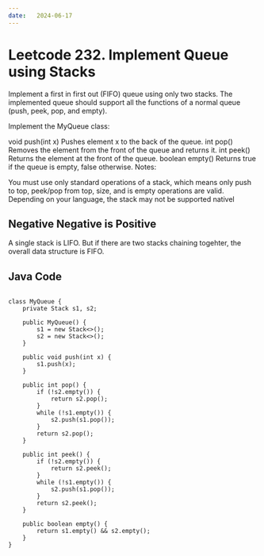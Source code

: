 ```yaml
---
date:   2024-06-17
---
```


# Leetcode 232. Implement Queue using Stacks

Implement a first in first out (FIFO) queue using only two stacks. The implemented queue should support all the functions of a normal queue (push, peek, pop, and empty).

Implement the MyQueue class:

void push(int x) Pushes element x to the back of the queue.
int pop() Removes the element from the front of the queue and returns it.
int peek() Returns the element at the front of the queue.
boolean empty() Returns true if the queue is empty, false otherwise.
Notes:

You must use only standard operations of a stack, which means only push to top, peek/pop from top, size, and is empty operations are valid.
Depending on your language, the stack may not be supported nativel

## Negative Negative is Positive
A single stack is LIFO. But if there are two stacks chaining togehter, the overall data structure is FIFO.


## Java Code
<pre>
<code>
class MyQueue {
    private Stack<Integer> s1, s2;

    public MyQueue() {
        s1 = new Stack<>();
        s2 = new Stack<>();        
    }
    
    public void push(int x) {
        s1.push(x);
    }
    
    public int pop() {
        if (!s2.empty()) {
            return s2.pop();
        }
        while (!s1.empty()) {
            s2.push(s1.pop());
        }
        return s2.pop();
    }
    
    public int peek() {
        if (!s2.empty()) {
            return s2.peek();
        }
        while (!s1.empty()) {
            s2.push(s1.pop());
        }
        return s2.peek();
    }
    
    public boolean empty() {
        return s1.empty() && s2.empty();
    }
}
</code>
</pre>